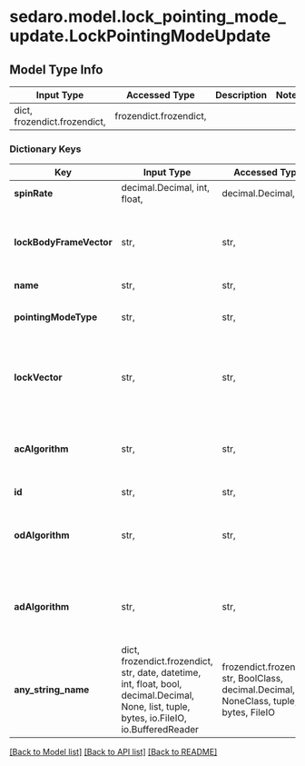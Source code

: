 # sedaro.model.lock_pointing_mode_update.LockPointingModeUpdate

## Model Type Info
Input Type | Accessed Type | Description | Notes
------------ | ------------- | ------------- | -------------
dict, frozendict.frozendict,  | frozendict.frozendict,  |  | 

### Dictionary Keys
Key | Input Type | Accessed Type | Description | Notes
------------ | ------------- | ------------- | ------------- | -------------
**spinRate** | decimal.Decimal, int, float,  | decimal.Decimal,  |  | 
**lockBodyFrameVector** | str,  | str,  | Relationship to a &#x60;BodyFrameVector&#x60; block. On delete: &#x60;RESTRICT&#x60; (prevent referenced block from being deleted while relationship to this one exists). | 
**name** | str,  | str,  |  | 
**pointingModeType** | str,  | str,  |  | must be one of ["LOCK", ] 
**lockVector** | str,  | str,  | Relationship to a &#x60;ReferenceVector&#x60; block. On delete: &#x60;RESTRICT&#x60; (prevent referenced block from being deleted while relationship to this one exists). | 
**acAlgorithm** | str,  | str,  | Relationship to a &#x60;AttitudeControlAlgorithm&#x60; block. On delete: &#x60;RESTRICT&#x60; (prevent referenced block from being deleted while relationship to this one exists). | 
**id** | str,  | str,  |  | [optional] 
**odAlgorithm** | str,  | str,  | Relationship to zero or one &#x60;OrbitDeterminationAlgorithm&#x60; blocks. On delete: &#x60;RESTRICT&#x60; (prevent referenced block from being deleted while relationship to this one exists). | [optional] 
**adAlgorithm** | str,  | str,  | Relationship to zero or one &#x60;AttitudeDeterminationAlgorithm&#x60; blocks. On delete: &#x60;RESTRICT&#x60; (prevent referenced block from being deleted while relationship to this one exists). | [optional] 
**any_string_name** | dict, frozendict.frozendict, str, date, datetime, int, float, bool, decimal.Decimal, None, list, tuple, bytes, io.FileIO, io.BufferedReader | frozendict.frozendict, str, BoolClass, decimal.Decimal, NoneClass, tuple, bytes, FileIO | any string name can be used but the value must be the correct type | [optional]

[[Back to Model list]](../../README.md#documentation-for-models) [[Back to API list]](../../README.md#documentation-for-api-endpoints) [[Back to README]](../../README.md)

